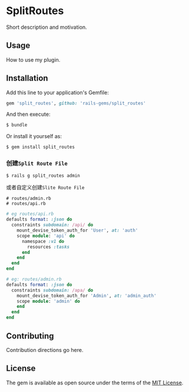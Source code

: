 # SplitRoutes
Short description and motivation.

## Usage
How to use my plugin.

## Installation
Add this line to your application's Gemfile:

```ruby
gem 'split_routes', github: 'rails-gems/split_routes'
```

And then execute:
```bash
$ bundle
```

Or install it yourself as:
```bash
$ gem install split_routes
```

### 创建`Split Route File`

```
$ rails g split_routes admin
```
或者自定义创建`Slite Route File`
```
# routes/admin.rb
# routes/api.rb
```
```ruby
# eg routes/api.rb
defaults format: :json do
  constraints subdomain: /api/ do
    mount_devise_token_auth_for 'User', at: 'auth'
    scope module: 'api' do
      namespace :v1 do
        resources :tasks
      end
    end
  end
end
```
```ruby
# eg: routes/admin.rb
defaults format: :json do
  constraints subdomain: /apa/ do
    mount_devise_token_auth_for 'Admin', at: 'admin_auth'
    scope module: 'admin' do
    end
  end
end
```

## Contributing
Contribution directions go here.

## License
The gem is available as open source under the terms of the [MIT License](http://opensource.org/licenses/MIT).
